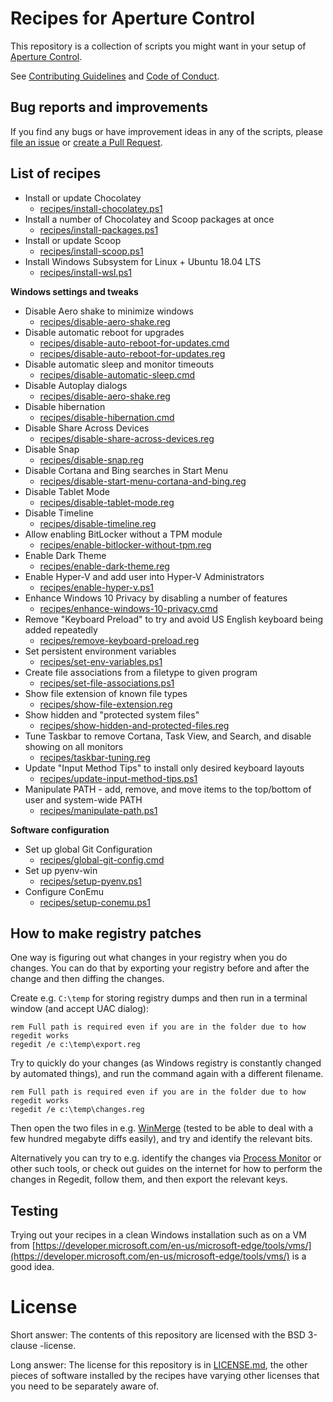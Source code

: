 # Recipes for Aperture Control

This repository is a collection of scripts you might want in your setup of [Aperture Control](https://github.com/Lieturd/aperture-control).

See [Contributing Guidelines](./CONTRIBUTING.md) and [Code of Conduct](./CODE_OF_CONDUCT.md).


## Bug reports and improvements

If you find any bugs or have improvement ideas in any of the scripts, please [file an issue](https://github.com/Lieturd/aperture-control-recipes/issues) or [create a Pull Request](https://github.com/Lieturd/aperture-control-recipes/pull/new/master).


## List of recipes

- Install or update Chocolatey
  - [recipes/install-chocolatey.ps1](recipes/install-chocolatey.ps1)
- Install a number of Chocolatey and Scoop packages at once
  - [recipes/install-packages.ps1](recipes/install-packages.ps1)
- Install or update Scoop
  - [recipes/install-scoop.ps1](recipes/install-scoop.ps1)
- Install Windows Subsystem for Linux + Ubuntu 18.04 LTS
  - [recipes/install-wsl.ps1](recipes/install-wsl.ps1)

**Windows settings and tweaks**

- Disable Aero shake to minimize windows
  - [recipes/disable-aero-shake.reg](recipes/disable-aero-shake.reg)
- Disable automatic reboot for upgrades
  - [recipes/disable-auto-reboot-for-updates.cmd](recipes/disable-auto-reboot-for-updates.cmd)
  - [recipes/disable-auto-reboot-for-updates.reg](recipes/disable-auto-reboot-for-updates.cmd)
- Disable automatic sleep and monitor timeouts
  - [recipes/disable-automatic-sleep.cmd](recipes/disable-automatic-sleep.cmd)
- Disable Autoplay dialogs
  - [recipes/disable-aero-shake.reg](recipes/disable-aero-shake.reg)
- Disable hibernation
  - [recipes/disable-hibernation.cmd](recipes/disable-hibernation.cmd)
- Disable Share Across Devices
  - [recipes/disable-share-across-devices.reg](recipes/disable-share-across-devices.reg)
- Disable Snap
  - [recipes/disable-snap.reg](recipes/disable-snap.reg)
- Disable Cortana and Bing searches in Start Menu
  - [recipes/disable-start-menu-cortana-and-bing.reg](recipes/disable-start-menu-cortana-and-bing.reg)
- Disable Tablet Mode
  - [recipes/disable-tablet-mode.reg](recipes/disable-tablet-mode.reg)
- Disable Timeline
  - [recipes/disable-timeline.reg](recipes/disable-timeline.reg)
- Allow enabling BitLocker without a TPM module
  - [recipes/enable-bitlocker-without-tpm.reg](recipes/enable-bitlocker-without-tpm.reg)
- Enable Dark Theme
  - [recipes/enable-dark-theme.reg](recipes/enable-dark-theme.reg)
- Enable Hyper-V and add user into Hyper-V Administrators
  - [recipes/enable-hyper-v.ps1](recipes/enable-hyper-v.ps1)
- Enhance Windows 10 Privacy by disabling a number of features
  - [recipes/enhance-windows-10-privacy.cmd](recipes/enhance-windows-10-privacy.cmd)
- Remove "Keyboard Preload" to try and avoid US English keyboard being added repeatedly
  - [recipes/remove-keyboard-preload.reg](recipes/remove-keyboard-preload.reg)
- Set persistent environment variables
  - [recipes/set-env-variables.ps1](recipes/set-env-variables.ps1)
- Create file associations from a filetype to given program
  - [recipes/set-file-associations.ps1](recipes/set-file-associations.ps1)
- Show file extension of known file types
  - [recipes/show-file-extension.reg](recipes/show-file-extension.reg)
- Show hidden and "protected system files"
  - [recipes/show-hidden-and-protected-files.reg](recipes/show-hidden-and-protected-files.reg)
- Tune Taskbar to remove Cortana, Task View, and Search, and disable showing on all monitors
  - [recipes/taskbar-tuning.reg](recipes/taskbar-tuning.reg)
- Update "Input Method Tips" to install only desired keyboard layouts
  - [recipes/update-input-method-tips.ps1](recipes/update-input-method-tips.ps1)
- Manipulate PATH - add, remove, and move items to the top/bottom of user and system-wide PATH
  - [recipes/manipulate-path.ps1](recipes/manipulate-path.ps1)

**Software configuration**
- Set up global Git Configuration
  - [recipes/global-git-config.cmd](recipes/global-git-config.cmd)
- Set up pyenv-win
  - [recipes/setup-pyenv.ps1](recipes/setup-pyenv.ps1)
- Configure ConEmu
  - [recipes/setup-conemu.ps1](recipes/setup-conemu.ps1)

## How to make registry patches

One way is figuring out what changes in your registry when you do changes. You can do that by exporting your registry before and after the change and then diffing the changes.

Create e.g. `C:\temp` for storing registry dumps and then run in a terminal window (and accept UAC dialog):

```batch
rem Full path is required even if you are in the folder due to how regedit works
regedit /e c:\temp\export.reg
```

Try to quickly do your changes (as Windows registry is constantly changed by automated things), and run the command again with a different filename.

```batch
rem Full path is required even if you are in the folder due to how regedit works
regedit /e c:\temp\changes.reg
```

Then open the two files in e.g. [WinMerge](https://winmerge.org) (tested to be able to deal with a few hundred megabyte diffs easily), and try and identify the relevant bits.

Alternatively you can try to e.g. identify the changes via [Process Monitor](https://docs.microsoft.com/en-us/sysinternals/downloads/procmon) or other such tools, or check out guides on the internet for how to perform the changes in Regedit, follow them, and then export the relevant keys.


## Testing

Trying out your recipes in a clean Windows installation such as on a VM from [https://developer.microsoft.com/en-us/microsoft-edge/tools/vms/](https://developer.microsoft.com/en-us/microsoft-edge/tools/vms/) is a good idea.


# License

Short answer: The contents of this repository are licensed with the BSD 3-clause -license.

Long answer: The license for this repository is in [LICENSE.md](./LICENSE.md), the other pieces of software installed by the recipes have varying other licenses that you need to be separately aware of.
